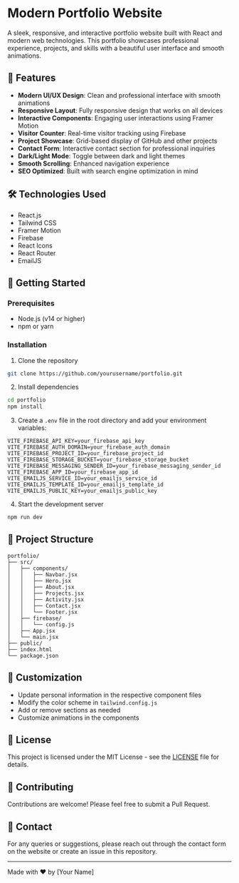 # Modern Portfolio Website

A sleek, responsive, and interactive portfolio website built with React and modern web technologies. This portfolio showcases professional experience, projects, and skills with a beautiful user interface and smooth animations.

## 🌟 Features

- **Modern UI/UX Design**: Clean and professional interface with smooth animations
- **Responsive Layout**: Fully responsive design that works on all devices
- **Interactive Components**: Engaging user interactions using Framer Motion
- **Visitor Counter**: Real-time visitor tracking using Firebase
- **Project Showcase**: Grid-based display of GitHub and other projects
- **Contact Form**: Interactive contact section for professional inquiries
- **Dark/Light Mode**: Toggle between dark and light themes
- **Smooth Scrolling**: Enhanced navigation experience
- **SEO Optimized**: Built with search engine optimization in mind

## 🛠️ Technologies Used

- React.js
- Tailwind CSS
- Framer Motion
- Firebase
- React Icons
- React Router
- EmailJS

## 🚀 Getting Started

### Prerequisites

- Node.js (v14 or higher)
- npm or yarn

### Installation

1. Clone the repository
```bash
git clone https://github.com/yourusername/portfolio.git
```

2. Install dependencies
```bash
cd portfolio
npm install
```

3. Create a `.env` file in the root directory and add your environment variables:
```env
VITE_FIREBASE_API_KEY=your_firebase_api_key
VITE_FIREBASE_AUTH_DOMAIN=your_firebase_auth_domain
VITE_FIREBASE_PROJECT_ID=your_firebase_project_id
VITE_FIREBASE_STORAGE_BUCKET=your_firebase_storage_bucket
VITE_FIREBASE_MESSAGING_SENDER_ID=your_firebase_messaging_sender_id
VITE_FIREBASE_APP_ID=your_firebase_app_id
VITE_EMAILJS_SERVICE_ID=your_emailjs_service_id
VITE_EMAILJS_TEMPLATE_ID=your_emailjs_template_id
VITE_EMAILJS_PUBLIC_KEY=your_emailjs_public_key
```

4. Start the development server
```bash
npm run dev
```

## 📁 Project Structure

```
portfolio/
├── src/
│   ├── components/
│   │   ├── Navbar.jsx
│   │   ├── Hero.jsx
│   │   ├── About.jsx
│   │   ├── Projects.jsx
│   │   ├── Activity.jsx
│   │   ├── Contact.jsx
│   │   └── Footer.jsx
│   ├── firebase/
│   │   └── config.js
│   ├── App.jsx
│   └── main.jsx
├── public/
├── index.html
└── package.json
```

## 🎨 Customization

- Update personal information in the respective component files
- Modify the color scheme in `tailwind.config.js`
- Add or remove sections as needed
- Customize animations in the components

## 📝 License

This project is licensed under the MIT License - see the [LICENSE](LICENSE) file for details.

## 👥 Contributing

Contributions are welcome! Please feel free to submit a Pull Request.

## 📧 Contact

For any queries or suggestions, please reach out through the contact form on the website or create an issue in this repository.

---

Made with ❤️ by [Your Name]